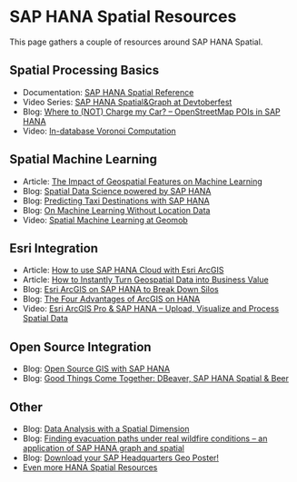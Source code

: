 # SAP HANA Spatial Resources
This page gathers a couple of resources around SAP HANA Spatial.

## Spatial Processing Basics
* Documentation: [SAP HANA Spatial Reference](https://help.sap.com/viewer/bc9e455fe75541b8a248b4c09b086cf5/cloud/en-US/e1c934157bd14021a3b43b5822b2cbe9.html)
* Video Series: [SAP HANA Spatial&Graph at Devtoberfest](https://www.youtube.com/playlist?list=PL6RpkC85SLQA8za7iX9FRzewU7Vs022dl)
* Blog: [Where to (NOT) Charge my Car? – OpenStreetMap POIs in SAP HANA](https://blogs.sap.com/2020/01/20/where-to-not-charge-my-car-openstreetmap-pois-in-sap-hana/)
* Video: [In-database Voronoi Computation](https://www.youtube.com/watch?v=2-5ZkBX3Xgs)

## Spatial Machine Learning
* Article: [The Impact of Geospatial Features on Machine Learning](https://towardsdatascience.com/the-impact-of-geospatial-features-on-machine-learning-3a71c99f080a?source=friends_link&sk=c38d7707eb88f853ffe19486e6aa3dd4)
* Blog: [Spatial Data Science powered by SAP HANA](https://blogs.sap.com/2020/02/08/spatial-data-science-powered-by-sap-hana/)
* Blog: [Predicting Taxi Destinations with SAP HANA](https://blogs.sap.com/2020/03/25/predicting-taxi-destinations-with-sap-hana/)
* Blog: [On Machine Learning Without Location Data](https://blogs.sap.com/2020/06/24/on-machine-learning-without-location-data/)
* Video: [Spatial Machine Learning at Geomob](https://www.youtube.com/watch?v=kekmhKBr8HE)

## Esri Integration
* Article: [How to use SAP HANA Cloud with Esri ArcGIS](https://saphanajourney.com/hana-cloud/learning-article/how-to-use-sap-hana-cloud-with-esri-arcgis/)
* Article: [How to Instantly Turn Geospatial Data into Business Value](https://saphanajourney.com/hana-cloud/resources/how-to-turn-geospatial-data-into-business-value/)
* Blog: [Esri ArcGIS on SAP HANA to Break Down Silos](https://blogs.sap.com/2020/07/28/esri-arcgis-on-sap-hana-to-break-down-silos/)
* Blog: [The Four Advantages of ArcGIS on HANA](https://blogs.sap.com/2020/02/12/the-four-advantages-of-arcgis-on-hana/)
* Video: [Esri ArcGIS Pro & SAP HANA – Upload, Visualize and Process Spatial Data](https://blogs.sap.com/2020/04/15/esri-arcgis-pro-sap-hana-upload-visualize-and-process-spatial-data/)

## Open Source Integration
* Blog: [Open Source GIS with SAP HANA](https://blogs.sap.com/2019/11/26/open-source-gis-with-sap-hana/)
* Blog: [Good Things Come Together: DBeaver, SAP HANA Spatial & Beer](https://blogs.sap.com/2020/01/08/good-things-come-together-dbeaver-sap-hana-spatial-beer/)

## Other
* Blog: [Data Analysis with a Spatial Dimension](https://blogs.sap.com/2020/08/18/data-analysis-with-a-spatial-dimension/)
* Blog: [Finding evacuation paths under real wildfire conditions – an application of SAP HANA graph and spatial](https://blogs.sap.com/2020/01/27/finding-evacuation-paths-under-real-wildfire-conditions-an-application-of-sap-hana-graph-and-spatial/)
* Blog: [Download your SAP Headquarters Geo Poster!](https://blogs.sap.com/2020/05/19/download-your-sap-headquarter-geo-poster/)
* [Even more HANA Spatial Resources](https://blogs.sap.com/2017/11/15/sap-hana-spatial-resources/)
